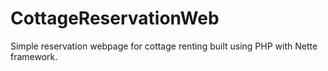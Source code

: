 # CottageReservationWeb
Simple reservation webpage for cottage renting built using PHP with Nette framework.
